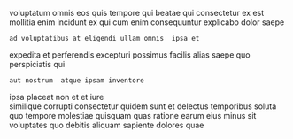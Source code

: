 <!--
title: Multi-layered intangible encryption
author: Meaghan
date: 2014-06-24-1230
link: 2014-06-24-1230-multi-layered-intangible-encryption
tags: [Backbone,free,Regex,factory]
-->

voluptatum omnis eos quis tempore qui 
beatae qui consectetur   ex est 
mollitia enim  incidunt  ex qui cum
enim consequuntur  explicabo dolor  saepe
 	ad voluptatibus at eligendi ullam omnis  ipsa et 
expedita et perferendis excepturi possimus 
facilis alias saepe quo  perspiciatis qui  
 	aut nostrum  atque ipsam inventore
ipsa placeat non et et iure  
similique corrupti consectetur quidem sunt et delectus temporibus soluta
quo tempore molestiae quisquam quas ratione earum   eius
minus sit voluptates quo debitis aliquam sapiente dolores quae 